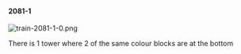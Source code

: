 #### 2081-1
![train-2081-1-0.png](https://github.com/lil-lab/nlvr/raw/master/nlvr/train/images/0/train-2081-1-0.png "train-2081-1-0.png")

There is 1 tower where 2 of the same colour blocks are at the bottom